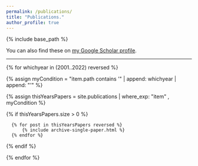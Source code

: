 ```yaml
---
permalink: /publications/
title: "Publications."
author_profile: true
---
```


{% include base_path %}

You can also find these on <a href="https://scholar.google.com/citations?user=IGApvF0AAAAJ&hl=en">my Google Scholar profile</a>.

<hr>

{% for whichyear in (2001..2022) reversed %}
  
   {% assign myCondition = "item.path contains '" | append: whichyear | append: "'" %}  
  
   {% assign thisYearsPapers = site.publications | where_exp: "item" , myCondition %}
  
   {% if thisYearsPapers.size > 0 %}
     
      {% for post in thisYearsPapers reversed %}
          {% include archive-single-paper.html %}
      {% endfor %}
     
   {% endif %}
   
{% endfor %}



